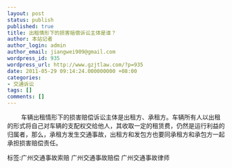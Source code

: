 ```yaml
---
layout: post
status: publish
published: true
title: 出租情形下的损害赔偿诉讼主体是谁？
author: 本站记者
author_login: admin
author_email: jiangwei909@gmail.com
wordpress_id: 935
wordpress_url: http://www.gzjtlaw.com/?p=935
date: 2011-05-29 09:14:24.000000000 +08:00
categories:
- 交通诉讼
tags: []
comments: []
---
```

　　 车辆出租情形下的损害赔偿诉讼主体是出租方、承租方。车辆所有人以出租的形式将自己对车辆的支配权交给他人，其收取一定的租赁费，仍然是运行利益的归属者，那么，承租方发生交通事故，出租方和发包方也要同承租方和承包方一起承担损害赔偿责任。标签:广州交通事故索赔 广州交通事故赔偿 广州交通事故律师
